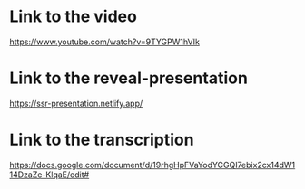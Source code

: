 # Link to the video

https://www.youtube.com/watch?v=9TYGPW1hVIk

# Link to the reveal-presentation

https://ssr-presentation.netlify.app/

# Link to the transcription

https://docs.google.com/document/d/19rhgHpFVaYodYCGQI7ebix2cx14dW114DzaZe-KlqaE/edit#
